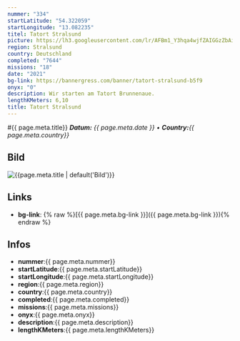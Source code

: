 ```yaml
---
nummer: "334"
startLatitude: "54.322059"
startLongitude: "13.082235"
titel: Tatort Stralsund
picture: https://lh3.googleusercontent.com/lr/AFBm1_Y3hqa4wjfZAIGGzZbAic0wJdJkZx6wUz2jSZsihy22XBT1knr7kA58ai171zBamVFfWYyx055F7CnFmNNtGDIU621IiOaYOGfSawN_4ferWFMtirBT0FZSfgahWk-UDI7Hi7oWrwPg-rReRAXEVrjRCLewlwj9dNo5yVLQrTQ660sk69AnDIrqHZPYUKanq4DyG7nybK8ma4cjVJs6aCobhF5s_NVV-gaZoZsNMnRcHhoy1ZPCP3TLRODjR9JOCwf07xnDQkCOV3Ex_lacDL3DSLWScDqO_l7wgSFcxJTvWBGjBMqPyEXTMJlIF00_vuKQ9OkVsj5Yc1wdaJvO5zQtEWK2axlQiYR3GRZuZUdEk1r3j3QL85SKyYca7gNuwnlg_suM5AFSISDxheOXfub2l1llkf47b7oFLT5tOkPmsUVQGXVaIjIDErN4GLolROKw64I8766HOZ3ZKQWhuk6CcPu1oDWsgF2qLEDso46YT4TLx3aVBIKReuG2Zm4viqljcbam5PCZOkwvhjD-kQ2yzXORDSESCXewYeeX5Lr2g754B3QOI1SdR-zYb7pE53BLPRbXNnmpsf5DXIf0AvP3rqehznOSWsF2hA5LneFOaIyOmmFU2MDedMQI754RdUoc9R34lRCYD-LYfTMvIQ2M1VWKd9B_BAd_kKEq49ywwWgMtOgPAOH3bb-LrYPVsOuLlV_az1VAgHY5IyS3aQfItoEmiHbCn4gty21j0t_sxSBcPcKe92ryd31uURNbuBqcuK-joeW2xgVjIMYCxPL77-kZX1J6wRFORgPyoRuJGfqTDTyBnBd9QRhncB_0qBjbG5l2F8e_61REG5xuRT0OTTtJeknoHPd5
region: Stralsund
country: Deutschland
completed: "7644"
missions: "18"
date: "2021"
bg-link: https://bannergress.com/banner/tatort-stralsund-b5f9
onyx: "0"
description: Wir starten am Tatort Brunnenaue.
lengthKMeters: 6,10
title: Tatort Stralsund
---
```


#{{ page.meta.title}}
_**Datum:** {{ page.meta.date }} • **Country:**{{ page.meta.country}}_

## Bild
![{{page.meta.title | default('Bild')}}]({{page.meta.picture}})

## Links
- **bg-link**: {% raw %}[{{ page.meta.bg-link }}]({{ page.meta.bg-link }}){% endraw %}

## Infos
- **nummer**:{{ page.meta.nummer}}
- **startLatitude**:{{ page.meta.startLatitude}}
- **startLongitude**:{{ page.meta.startLongitude}}
- **region**:{{ page.meta.region}}
- **country**:{{ page.meta.country}}
- **completed**:{{ page.meta.completed}}
- **missions**:{{ page.meta.missions}}
- **onyx**:{{ page.meta.onyx}}
- **description**:{{ page.meta.description}}
- **lengthKMeters**:{{ page.meta.lengthKMeters}}

